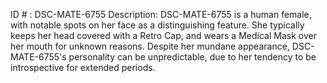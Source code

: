 ID # : DSC-MATE-6755
Description: DSC-MATE-6755 is a human female, with notable spots on her face as a distinguishing feature. She typically keeps her head covered with a Retro Cap, and wears a Medical Mask over her mouth for unknown reasons. Despite her mundane appearance, DSC-MATE-6755's personality can be unpredictable, due to her tendency to be introspective for extended periods.